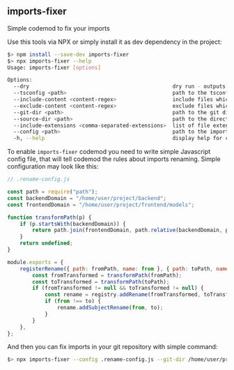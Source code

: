 ## imports-fixer

Simple codemod to fix your imports

Use this tools via NPX or simply install it as dev dependency in the project:
```bash
$> npm install --save-dev imports-fixer
$> npx imports-fixer --help
Usage: imports-fixer [options]

Options:
  --dry                                              dry run - outputs changed files and does not commit changes to the disk
  --tsconfig <path>                                  path to the tsconfig.json configuration file
  --include-content <content-regex>                  include files which content matches specified regexp
  --exclude-content <content-regex>                  exclude files which content matches specified regexp
  --git-dir <path>                                   path to the git directory with the renames to track
  --source-dir <path>                                path to the directory with sources to fix
  --include-extensions <comma-separated-extensions>  list of file extensions to fix (default: "js, ts, jsx, tsx")
  --config <path>                                    path to the imports-fixer configuration script
  -h, --help                                         display help for command
```

To enable `imports-fixer` codemod you need to write simple Javascript config file, that will tell codemod the rules about imports renaming. 
Simple configuration may look like this:
```js
// .rename-config.js

const path = require("path");
const backendDomain = "/home/user/project/backend";
const frontendDomain = "/home/user/project/frontend/models";

function transformPath(p) {
    if (p.startsWith(backendDomain)) {
        return path.join(frontendDomain, path.relative(backendDomain, p));
    }
    return undefined;
}

module.exports = {
    registerRename({ path: fromPath, name: from }, { path: toPath, name: to }, registry) {
        const fromTransformed = transformPath(fromPath);
        const toTransformed = transformPath(toPath);
        if (fromTransformed != null && toTransformed != null) {
            const rename = registry.addRename(fromTransformed, toTransformed);
            if (from !== to) {
                rename.addSubjectRename(from, to);
            }
        }
    },
};
```

And then you can fix imports in your git repository with simple command:
```bash
$> npx imports-fixer --config .rename-config.js --git-dir /home/user/project --source-dir /home/user/project/frontend
```
